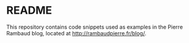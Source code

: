# README

This repository contains code snippets used as examples in the Pierre Rambaud blog,
located at http://rambaudpierre.fr/blog/.
